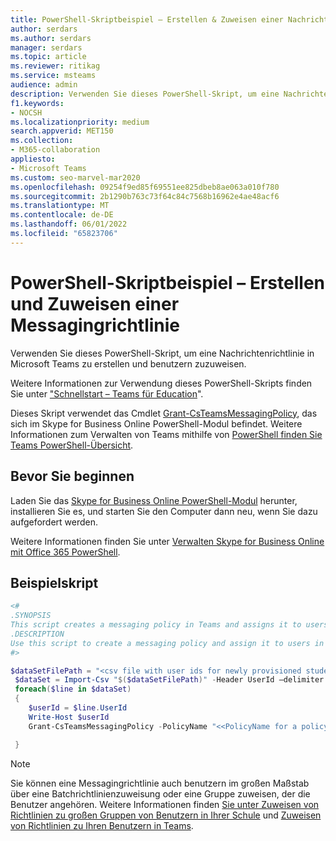 ```yaml
---
title: PowerShell-Skriptbeispiel – Erstellen & Zuweisen einer Nachrichtenrichtlinie
author: serdars
ms.author: serdars
manager: serdars
ms.topic: article
ms.reviewer: ritikag
ms.service: msteams
audience: admin
description: Verwenden Sie dieses PowerShell-Skript, um eine Nachrichtenrichtlinie in Teams zu erstellen und sie Benutzern in Ihrer Organisation zuzuweisen.
f1.keywords:
- NOCSH
ms.localizationpriority: medium
search.appverid: MET150
ms.collection:
- M365-collaboration
appliesto:
- Microsoft Teams
ms.custom: seo-marvel-mar2020
ms.openlocfilehash: 09254f9ed85f69551ee825dbeb8ae063a010f780
ms.sourcegitcommit: 2b1290b763c73f64c84c7568b16962e4ae48acf6
ms.translationtype: MT
ms.contentlocale: de-DE
ms.lasthandoff: 06/01/2022
ms.locfileid: "65823706"
---
```

# <a name="powershell-script-sample---create-and-assign-a-messaging-policy"></a>PowerShell-Skriptbeispiel – Erstellen und Zuweisen einer Messagingrichtlinie

Verwenden Sie dieses PowerShell-Skript, um eine Nachrichtenrichtlinie in Microsoft Teams zu erstellen und benutzern zuzuweisen. 

Weitere Informationen zur Verwendung dieses PowerShell-Skripts finden Sie unter ["Schnellstart – Teams für Education](../teams-quick-start-edu.yml)".

Dieses Skript verwendet das Cmdlet [Grant-CsTeamsMessagingPolicy](/powershell/module/skype/grant-csteamsmessagingpolicy), das sich im Skype for Business Online PowerShell-Modul befindet. Weitere Informationen zum Verwalten von Teams mithilfe von [PowerShell finden Sie Teams PowerShell-Übersicht](../teams-powershell-overview.md).


## <a name="before-you-start"></a>Bevor Sie beginnen

Laden Sie das [Skype for Business Online PowerShell-Modul](https://www.microsoft.com/download/details.aspx?id=54616) herunter, installieren Sie es, und starten Sie den Computer dann neu, wenn Sie dazu aufgefordert werden.

Weitere Informationen finden Sie unter [Verwalten Skype for Business Online mit Office 365 PowerShell](/office365/enterprise/powershell/manage-skype-for-business-online-with-office-365-powershell).

## <a name="sample-script"></a>Beispielskript

```powershell
<#
.SYNOPSIS
This script creates a messaging policy in Teams and assigns it to users.
.DESCRIPTION
Use this script to create a messaging policy and assign it to users in your organization.
#>

$dataSetFilePath = "<csv file with user ids for newly provisioned students> "
 $dataSet = Import-Csv "$($dataSetFilePath)" -Header UserId –delimiter ","
 foreach($line in $dataSet)
 {
    $userId = $line.UserId
    Write-Host $userId
    Grant-CsTeamsMessagingPolicy -PolicyName "<<PolicyName for a policy created with Chat Off>>" -Identity $userId

 }
```

> [!NOTE]
> Sie können eine Messagingrichtlinie auch benutzern im großen Maßstab über eine Batchrichtlinienzuweisung oder eine Gruppe zuweisen, der die Benutzer angehören. Weitere Informationen finden [Sie unter Zuweisen von Richtlinien zu großen Gruppen von Benutzern in Ihrer Schule](../batch-group-policy-assignment-edu.md) und [Zuweisen von Richtlinien zu Ihren Benutzern in Teams](../policy-assignment-overview.md).